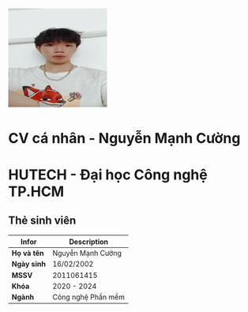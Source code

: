 # <img src="profile-pic0.png" alt="ảnh bìa" style="width:200px; height:200px">
# CV cá nhân - Nguyễn Mạnh Cường
# HUTECH - Đại học Công nghệ TP.HCM
## Thẻ sinh viên

| Infor                        | Description       |
| ---------------------------- | ----------------- | 
| **Họ và tên**                | Nguyễn Mạnh Cường | 
| **Ngày sinh**                | 16/02/2002        |
| **MSSV**                     | 2011061415        |
| **Khóa**                     | 2020 - 2024       |
| **Ngành**                    | Công nghệ Phần mềm| 
